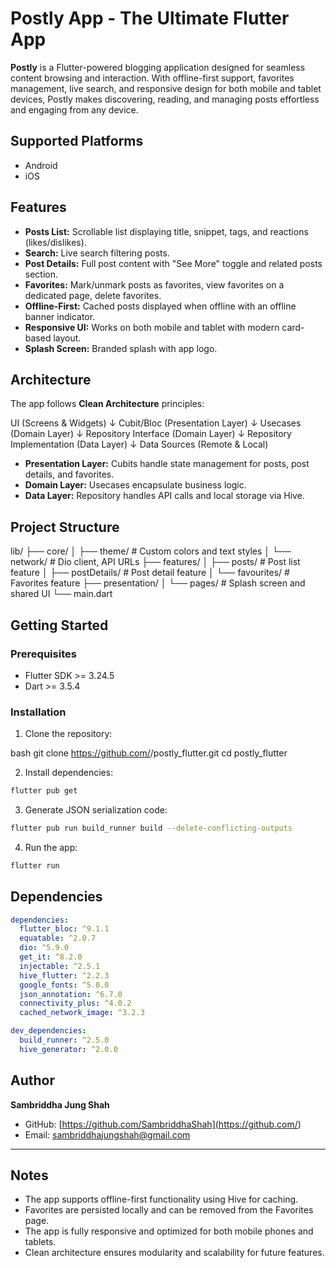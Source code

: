 # Postly App - The Ultimate Flutter App

**Postly** is a Flutter-powered blogging application designed for seamless content browsing and interaction. With offline-first support, favorites management, live search, and responsive design for both mobile and tablet devices, Postly makes discovering, reading, and managing posts effortless and engaging from any device.

## Supported Platforms

- Android
- iOS

## Features

- **Posts List:** Scrollable list displaying title, snippet, tags, and reactions (likes/dislikes).
- **Search:** Live search filtering posts.
- **Post Details:** Full post content with "See More" toggle and related posts section.
- **Favorites:** Mark/unmark posts as favorites, view favorites on a dedicated page, delete favorites.
- **Offline-First:** Cached posts displayed when offline with an offline banner indicator.
- **Responsive UI:** Works on both mobile and tablet with modern card-based layout.
- **Splash Screen:** Branded splash with app logo.

## Architecture

The app follows **Clean Architecture** principles:

UI (Screens & Widgets)
↓
Cubit/Bloc (Presentation Layer)
↓
Usecases (Domain Layer)
↓
Repository Interface (Domain Layer)
↓
Repository Implementation (Data Layer)
↓
Data Sources (Remote & Local)

- **Presentation Layer:** Cubits handle state management for posts, post details, and favorites.
- **Domain Layer:** Usecases encapsulate business logic.
- **Data Layer:** Repository handles API calls and local storage via Hive.

## Project Structure

lib/
├── core/
│ ├── theme/ # Custom colors and text styles
│ └── network/ # Dio client, API URLs
├── features/
│ ├── posts/ # Post list feature
│ ├── postDetails/ # Post detail feature
│ └── favourites/ # Favorites feature
├── presentation/
│ └── pages/ # Splash screen and shared UI
└── main.dart

## Getting Started

### Prerequisites

- Flutter SDK >= 3.24.5
- Dart >= 3.5.4

### Installation

1. Clone the repository:

bash
git clone https://github.com/<your-username>/postly_flutter.git
cd postly_flutter

2. Install dependencies:

```bash
flutter pub get
```

3. Generate JSON serialization code:

```bash
flutter pub run build_runner build --delete-conflicting-outputs
```

4. Run the app:

```bash
flutter run
```

## Dependencies

```yaml
dependencies:
  flutter_bloc: ^9.1.1
  equatable: ^2.0.7
  dio: ^5.9.0
  get_it: ^8.2.0
  injectable: ^2.5.1
  hive_flutter: ^2.2.3
  google_fonts: ^5.0.0
  json_annotation: ^6.7.0
  connectivity_plus: ^4.0.2
  cached_network_image: ^3.2.3

dev_dependencies:
  build_runner: ^2.5.0
  hive_generator: ^2.0.0
```

## Author

**Sambriddha Jung Shah**

- GitHub: [https://github.com/SambriddhaShah](https://github.com/<your-username>)
- Email: [sambriddhajungshah@gmail.com](mailto:your.email@example.com)

---

## Notes

- The app supports offline-first functionality using Hive for caching.
- Favorites are persisted locally and can be removed from the Favorites page.
- The app is fully responsive and optimized for both mobile phones and tablets.
- Clean architecture ensures modularity and scalability for future features.
